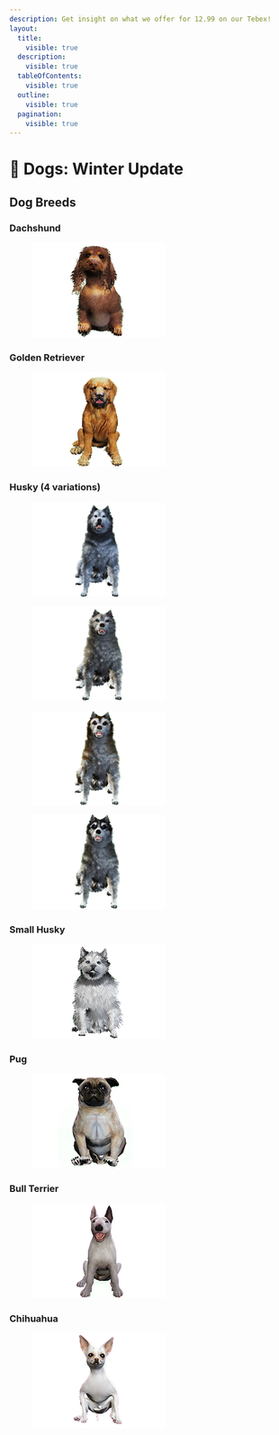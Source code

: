```yaml
---
description: Get insight on what we offer for 12.99 on our Tebex!
layout:
  title:
    visible: true
  description:
    visible: true
  tableOfContents:
    visible: true
  outline:
    visible: true
  pagination:
    visible: true
---
```


# 🐶 Dogs: Winter Update

## Dog Breeds

### **Dachshund**

<figure><img src="../.gitbook/assets/pet_dash.png" alt=""><figcaption></figcaption></figure>

### **Golden Retriever**

<figure><img src="../.gitbook/assets/pet_gold.png" alt=""><figcaption></figcaption></figure>

### Husky (4 variations)

<div><figure><img src="../.gitbook/assets/pet_husky_new.PNG" alt=""><figcaption></figcaption></figure> <figure><img src="../.gitbook/assets/pet_husky_white.png" alt=""><figcaption></figcaption></figure> <figure><img src="../.gitbook/assets/pet_husky_caramel.png" alt=""><figcaption></figcaption></figure> <figure><img src="../.gitbook/assets/pet_husky_gray.png" alt=""><figcaption></figcaption></figure></div>

### Small Husky

<figure><img src="../.gitbook/assets/pet_shusky.png" alt=""><figcaption></figcaption></figure>

### Pug

<figure><img src="../.gitbook/assets/pet_pug.png" alt=""><figcaption></figcaption></figure>

### **Bull Terrier**

<figure><img src="../.gitbook/assets/pet_terrierk.png" alt=""><figcaption></figcaption></figure>

### Chihuahua

<figure><img src="../.gitbook/assets/pet_chiua.png" alt=""><figcaption></figcaption></figure>

